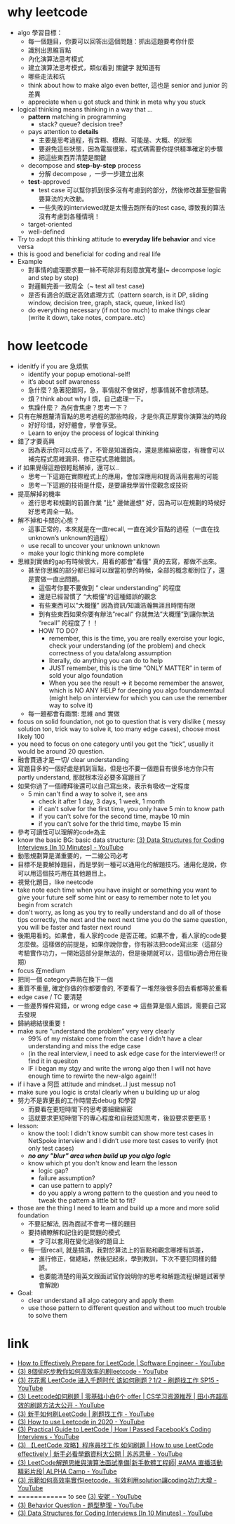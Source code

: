 

# why leetcode
- algo 學習目標：
	- 每一個題目，你要可以回答出這個問題：抓出這題要考你什麼
	- 識別出思維盲點
	- 內化演算法思考模式
	- 建立演算法思考模式，類似看到 關鍵字 就知道有
	- 哪些走法和坑
	- think about how to make algo even better, 這也是 senior and junior 的差異
	- appreciate when u got stuck and think in meta why you stuck
- logical thinking means thinking in a way that ...
    - **pattern** matching in programming
        - stack? queue? decision tree?
    - pays attention to **details**
        - 主要是思考過程，有含糊、模糊、可能是、大概、的狀態
        - 要避免這些狀態，因為電腦很笨，程式碼需要你提供精準確定的步驟
        - 把這些東西弄清楚是關鍵
    - decompose and **step-by-step** process
        - 分解 decompose ，一步一步建立出來
    - **test**-approved
        - test case 可以幫你抓到很多沒有考慮到的部分，然後修改甚至整個需要算法的大改動。
        - 一些失敗的interviewed就是太慢去跑所有的test case, 導致我的算法沒有考慮到各種情境！
    - target-oriented
    - well-defined
- Try to adopt this thinking attitude to **everyday life behavior** and vice versa
- this is good and beneficial for coding and real life
- Example
    - 對事情的處理要求要一絲不苟除非有刻意放寬考量(~ decompose logic and step by step)
    - 對邏輯完善一致周全（~ test all test case)
    - 是否有適合的既定高效處理方式（pattern search, is it DP, sliding window, decision tree, graph, stack, queue, linked list)
    - do everything necessary (if not too much) to make things clear (write it down, take notes, compare..etc)

# how leetcode
- idenitfy if you are 急煩焦
    - identify your popup emotional-self!
    - it’s about self awareness
    - 急什麼？急著犯錯阿，急，事情就不會做好，想事情就不會想清楚。
    - 煩？think about why I 煩，自己處理一下。
    - 焦躁什麼？ 為何會焦慮？思考一下？
- 只有在解題釐清盲點的思考過程的那些時段，才是你真正厚實你演算法的時段
    - 好好珍惜，好好體會，學會享受。
    - Learn to enjoy the process of logical thinking
- 錯了才要高興
    - 因為表示你可以成長了，不管是知識面向，還是思維縝密度，有機會可以補完程式思維漏洞、修正程式思維錯誤。
- if 如果覺得這題很輕鬆解掉，還可以..
    - 思考一下這題在實際程式上的應用，會加深應用和提高活用套用的可能
    - 思考一下這題的技術是什麼，是要讓我學習什麼觀念或技術
- 提高解掉的機率
    - 進行思考和規劃的前置作業 ”比" 邊做邊想” 好，因為可以在規劃的時候好好思考周全一點。
- 解不掉和卡關的心態？
    - 這事正常的，本來就是在一直recall, 一直在減少盲點的過程（一直在找unknown’s unknown的過程）
    - use recall to uncover your unknown unknown
    - make your logic thinking more complete
- 思維到實做的gap有時候很大，用看的都會"看懂" 真的去寫，都做不出來。
    - 甚至你思維的部分都已經可以跟當初學的時候，全部的概念都到位了，還是實做一直出問題。
        - 這個考你要不要做到 “ clear understanding” 的程度
        - 還是已經習慣了 “大概懂”的這種錯誤的觀念
        - 有些東西可以”大概懂” 因為資訊/知識浩瀚無涯且時間有限
        - 到有些東西如果你要有辦法”recall” 你就無法”大概懂”到讓你無法 “recall” 的程度了！！
        - HOW TO DO?
            - remember, this is the time, you are really exercise your logic, check your understanding (of the problem) and check correctness of you data/along assumption
            - literally, do anything you can do to help
            - JUST remember, this is the time “ONLY MATTER” in term of sold your algo foundation
            - When you see the result ⇒ it become remember the answer, which is NO ANY HELP for deeping you algo foundamemtaul (might help on interview for which you can use the remember way to solve it)
	- 每一題都會有兩關: 思維 and 實做
- focus on solid foundation, not go to question that is very dislike ( messy solution ton, trick way to solve it, too many edge cases), choose most likely 100
- you need to focus on one category until you get the “tick”, usually it would be around 20 question.
- 融會貫通才是一切/ clear understanding
- 寫題目多的一個好處是抓到盲點，但是也不要一個題目有很多地方你只有partly understand, 那就根本沒必要多寫題目了
- 如果你過了一個禮拜後還可以自己寫出來，表示有吸收一定程度
    - 5 min can't find a way to solve it, see ans
        - check it after 1 day, 3 days, 1 week, 1 month
        - if can't solve for the first time, you only have 5 min to know path
        - if you can't solve for the second time, maybe 10 min
        - if you can't solve for the thrid time, maybe 15 min
- 參考可讀性可以理解的code為主
- know the basic BG: basic data structure: [(3) Data Structures for Coding Interviews [In 10 Minutes] - YouTube](https://www.youtube.com/watch?v=_hiMlJDHQJ4)
- 動態規劃算是滿重要的，一二線公司必考
- 目標不是要解掉題目，而是學到一種可以通用化的解題技巧。通用化是說，你可以用這個技巧用在其他題目上。
- 視覺化題目，like neetcode
- take note each time when you have insight or something you want to give your future self some hint or easy to remember note to let you begin from scratch
- don't worry, as long as you try to really understand and do all of those tips correctly, the next and the next next time you do the same question, you will be faster and faster next round
- 後期用看的。如果會，看人家的code 是否正確。如果不會，看人家的code要怎麼做。這樣做的前提是，如果你說你會，你有辦法把code寫出來（這部分考驗實作功力，一開始這部分是無法的，但是後期就可以，這個tip適合用在後期）
- focus 在medium
- 把同一個 category弄熟在換下一個
- 重質不重量, 確定你做的你都要會的, 不要看了一堆然後很多回去看都等於重看
- edge case / TC 要清楚
- 一些邊界條件寫錯，or wrong edge case => 這些算是個人錯誤，需要自己寫去發現
- 歸納總結很重要！
- make sure “understand the problem” very very clearly
    - 99% of my mistake come from the case I didn't have a clear understanding and miss the edge case
    - (in the real interview, i need to ask edge case for the interviewer!! or find it in quesiton
    - IF i began my stgy and write the wrong algo then I will not have enough time to rewirte the new-algo again!!!
- if i have a 阿匝 attitude and mindset...I just messup no1
- make sure you logic is crstal clearly when u building up ur alog
- 努力不是靠更長的工作時間去debug 和學習
    - 而要看在更短時間下的思考要細緻縝密
    - 這就要求更短時間下的專心程度和自我認知思考，後設要求要更高！
- lesson:
    - know the tool: I didn't know sumbit can show more test cases in NetSpoke interview and I didn’t use more test cases to verify (not only test cases)
    - _**no any "blur" area when build up you algo logic**_
    - know which pt you don't know and learn the lesson
        - logic gap?
        - failure assumption?
        - can use pattern to apply?
        - do you apply a wrong pattern to the question and you need to tweak the pattern a little bit to fit?
- those are the thing I need to learn and build up a more and more solid foundation
    - 不要記解法, 因為面試不會考一樣的題目
    - 要持續瞭解和記住的是問題的模式
        - 才可以套用在變化過後的題目上
    - 每一個recall, 就是搞清，我對於算法上的盲點和觀念哪裡有誤差，
        - 進行修正，做總結，然後記起來，學到教訓，下次不要犯同樣的錯誤。
        - 也要能清楚的用英文跟面試官你說明你的思考和解題流程(解題試著學會解說)
- Goal:
    - clear understand all algo category and apply them
    - use those pattern to different question and without too much trouble to solve them




# link
- [How to Effectively Prepare for LeetCode | Software Engineer - YouTube](https://www.youtube.com/watch?v=a-thH9a9_XE)
- [(3) 8個偷吃步教你如何高效率的刷leetcode - YouTube](https://www.youtube.com/watch?v=fyf-GRH1Ceo&list=WL&index=2)
- [(3) 花花酱 LeetCode 进入千题时代 该如何刷题？1/2 - 刷题找工作 SP15 - YouTube](https://www.youtube.com/watch?v=NdWYxz3izH4&t=4s)
- [(3) Leetcode如何刷题 | 零基础小白6个 offer | CS学习资源推荐 | 田小齐超高效的刷题方法大公开 - YouTube](https://www.youtube.com/watch?v=7yWr0kSPh38)
- [(3) 新手如何刷LeetCode | 刷题找工作 - YouTube](https://www.youtube.com/watch?v=zeo1AVd1CNk)
- [(3) How to use Leetcode in 2020 - YouTube](https://www.youtube.com/watch?v=6jf6SK9qWBc)
- [(3) Practical Guide to LeetCode | How I Passed Facebook’s Coding Interviews - YouTube](https://www.youtube.com/watch?v=Dc3JnpSD9x4&list=WL&index=2)
- [(3) 【LeetCode 攻略】程序員找工作 如何刷題 | How to use LeetCode effectively | 新手必看學霸資料大公開 | 苏苏思量 - YouTube](https://www.youtube.com/watch?v=1AQ6twZrX38&list=WL&index=4)
- [(3) LeetCode解題思維與演算法面試準備|新手軟體工程師| #AMA 直播活動精彩片段| ALPHA Camp - YouTube](https://www.youtube.com/watch?v=CgFlpuA-sv0&list=WL&index=5)
- [(3) 示範如何高效率實作leetcode，有效利用solution讓coding功力大增 - YouTube](https://www.youtube.com/watch?v=rajRxGEjJOA)
- ============ to see [(3) 安妮 - YouTube](https://www.youtube.com/channel/UCI6uOwwJ7FYgcyKKUTbBvIQ)
- [(3) Behavior Question - 題型整理 - YouTube](https://www.youtube.com/watch?v=opTHQMqQcvc)
- [(3) Data Structures for Coding Interviews [In 10 Minutes] - YouTube](https://www.youtube.com/watch?v=_hiMlJDHQJ4)